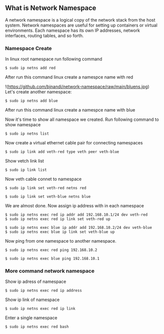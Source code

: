 ## What is Network Namespace

A network namespace is a logical copy of the network stack from the host system. Network namespaces are useful for setting up containers or virtual environments. Each namespace has its own IP addresses, network interfaces, routing tables, and so forth.

### Namespace Create
In linux root namespace run following command

```
$ sudo ip netns add red
```

After run this command linux create a namespce name with red 

!(https://github.com/bjnandi/network-namespace/raw/main/bluens.jpg)
Let's create another namespace:

```
$ sudo ip netns add blue
```
After run this command linux create a namespce name with blue

Now it's time to show all namespace we created. Run following command to show namespace

```
$ sudo ip netns list
```
Now create a virtual ethernet cable pair for connecting namespaces

```
$ sudo ip link add veth-red type veth peer veth-blue
```

Show vetch link list

```
$ sudo ip link list
```

Now veth cable connet to namespace

```
$ sudo ip link set veth-red netns red
```

```
$ sudo ip link set veth-blue netns blue
```


We are almost done. Now assign ip address with in each namespace

```
$ sudo ip netns exec red ip addr add 192.168.10.1/24 dev veth-red
$ sudo ip netns exec red ip link set veth-red up

$ sudo ip netns exec blue ip addr add 192.168.10.2/24 dev veth-blue
$ sudo ip netns exec blue ip link set veth-blue up
```

Now ping from one namespace to another namespace.

```
$ sudo ip netns exec red ping 192.168.10.2

$ sudo ip netns exec blue ping 192.168.10.1
```

### More command network namespace

Show ip adress of namespace
```
$ sudo ip netns exec red ip address
```

Show ip link of namespace
```
$ sudo ip netns exec red ip link
```
Enter a single namespace

```
$ sudo ip netns exec red bash
```
